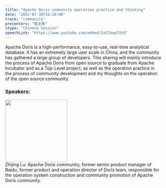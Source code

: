 ```yaml
---
title: "Apache Doris community operation practice and thinking"
date: "2022-07-30T16:10:00"
track: "community"
presenters: "鲁志敬"
stype: "Chinese Session"
speechLink: "https://www.youtube.com/embed/2xCCbup7UV4"
---
```

Apache Doris is a high-performance, easy-to-use, real-time analytical database. It has an extremely large user scale in China, and the community has gathered a large group of developers. This sharing will mainly introduce the process of Apache Doris from open source to graduate from Apache Incubator and as a Top-Level project, as well as the operation practice in the process of community development and my thoughts on the operation of the open source community.
 ### Speakers: 
 <img src="images/speaker/1082.png" width="200" /><br>Zhijing Lu: Apache Doris community, former senior product manager of Baidu, former product and operation director of Doris team, responsible for the operation system construction and community promotion of Apache Doris community.
